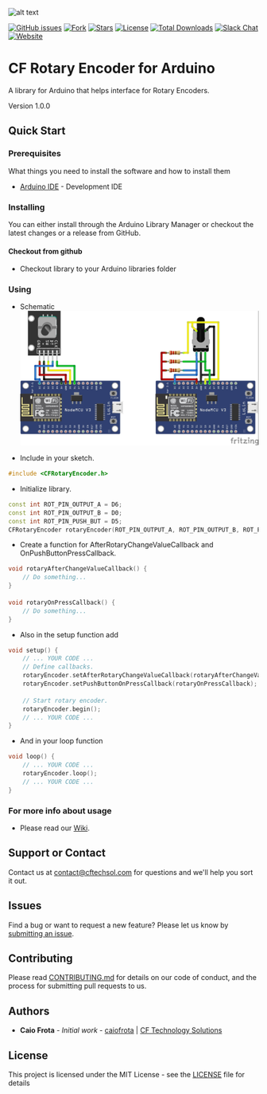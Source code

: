 ![alt text](https://cftechsol.com/wp-content/uploads/2017/12/caiofrota-logo-300x171.png)

[![GitHub issues](https://img.shields.io/github/issues/caiofrota/cf-arduino-lib-rotary-encoder.svg)](https://github.com/caiofrota/cf-arduino-lib-rotary-encoder/issues)
[![Fork](https://img.shields.io/github/forks/caiofrota/cf-arduino-lib-rotary-encoder.svg)](#)
[![Stars](https://img.shields.io/github/stars/caiofrota/cf-arduino-lib-rotary-encoder.svg)](#)
[![License](https://img.shields.io/github/license/caiofrota/cf-arduino-lib-rotary-encoder.svg)](#)
[![Total Downloads](https://img.shields.io/github/downloads/caiofrota/cf-arduino-lib-rotary-encoder/total.svg)](https://github.com/caiofrota/cf-arduino-lib-rotary-encoder/releases)
[![Slack Chat](https://img.shields.io/badge/chat-slack-green.svg)](https://cftechsol.slack.com)
[![Website](https://img.shields.io/badge/website-cftechsol.com-green.svg)](https://cftechsol.com)

# CF Rotary Encoder for Arduino

A library for Arduino that helps interface for Rotary Encoders.

Version 1.0.0

## Quick Start

### Prerequisites

What things you need to install the software and how to install them

* [Arduino IDE](https://www.arduino.cc/) - Development IDE

### Installing

You can either install through the Arduino Library Manager or checkout the latest changes or a release from GitHub.

####  Checkout from github

- Checkout library to your Arduino libraries folder

### Using
- Schematic
![SCHEME](https://github.com/caiofrota/cf-arduino-lib-rotary-encoder/blob/main/img/scheme.jpg)

- Include in your sketch.
```cpp
#include <CFRotaryEncoder.h>
```

- Initialize library.
```cpp
const int ROT_PIN_OUTPUT_A = D6;
const int ROT_PIN_OUTPUT_B = D0;
const int ROT_PIN_PUSH_BUT = D5;
CFRotaryEncoder rotaryEncoder(ROT_PIN_OUTPUT_A, ROT_PIN_OUTPUT_B, ROT_PIN_PUSH_BUT);
```

- Create a function for AfterRotaryChangeValueCallback and OnPushButtonPressCallback.
```cpp
void rotaryAfterChangeValueCallback() {
    // Do something...
}

void rotaryOnPressCallback() {
    // Do something...
}
```

- Also in the setup function add
```cpp
void setup() {
    // ... YOUR CODE ...
    // Define callbacks.
    rotaryEncoder.setAfterRotaryChangeValueCallback(rotaryAfterChangeValueCallback);
    rotaryEncoder.setPushButtonOnPressCallback(rotaryOnPressCallback);
    
    // Start rotary encoder.
    rotaryEncoder.begin();
    // ... YOUR CODE ...
}
```

- And in your loop function
```cpp
void loop() {
    // ... YOUR CODE ...
    rotaryEncoder.loop();
    // ... YOUR CODE ...
}
```

### For more info about usage

- Please read our [Wiki](https://github.com/caiofrota/cf-arduino-lib-rotary-encoder/wiki).

## Support or Contact

Contact us at contact@cftechsol.com for questions and we'll help you sort it out.

## Issues

Find a bug or want to request a new feature? Please let us know by [submitting an issue](https://github.com/caiofrota/cf-arduino-lib-rotary-encoder/issues).

## Contributing

Please read [CONTRIBUTING.md](https://gist.github.com/caiofrota/6e65a17fd3bf100d058cb48dcc780b21) for details on our code of conduct, and the process for submitting pull requests to us.

## Authors

* **Caio Frota** - *Initial work* - [caiofrota](https://github.com/caiofrota) | [CF Technology Solutions](https://cftechsol.com)

## License

This project is licensed under the MIT License - see the [LICENSE](LICENSE) file for details